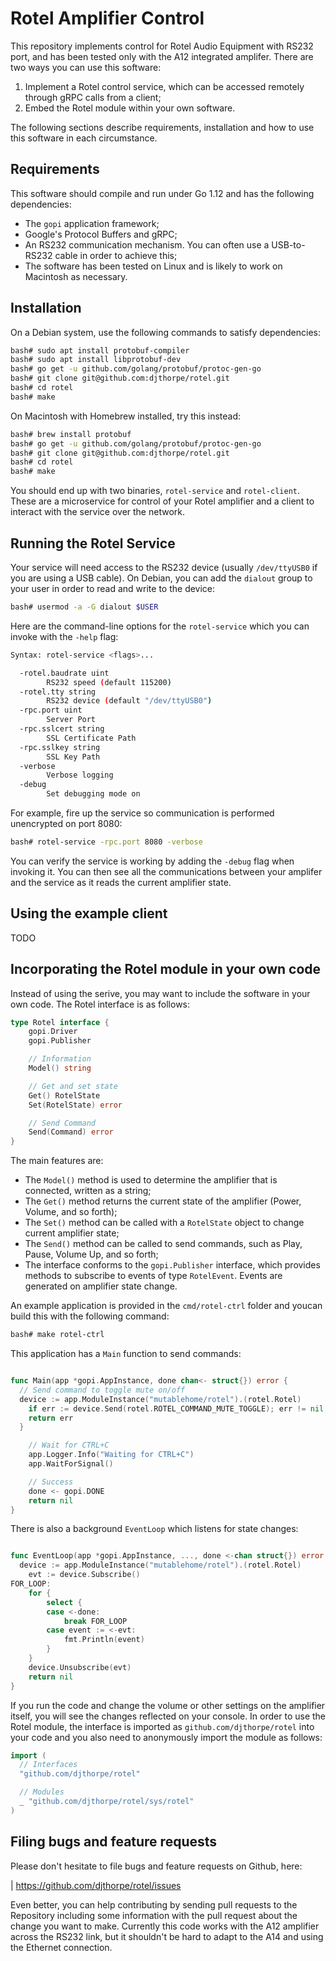 # Rotel Amplifier Control

This repository implements control for Rotel Audio Equipment with RS232 port,
and has been tested only with the A12 integrated amplifer. There are two ways
you can use this software:

  1. Implement a Rotel control service, which can be accessed remotely through gRPC calls from a client;
  2. Embed the Rotel module within your own software.

The following sections describe requirements, installation and how to use this software in each circumstance.

## Requirements

This software should compile and run under Go 1.12 and has the following dependencies:

  * The `gopi` application framework;
  * Google's Protocol Buffers and gRPC;
  * An RS232 communication mechanism. You can often use a USB-to-RS232
    cable in order to achieve this;
  * The software has been tested on Linux and is likely to work on
    Macintosh as necessary.

## Installation

On a Debian system, use the following commands to satisfy dependencies:

```bash
bash# sudo apt install protobuf-compiler
bash# sudo apt install libprotobuf-dev
bash# go get -u github.com/golang/protobuf/protoc-gen-go
bash# git clone git@github.com:djthorpe/rotel.git
bash# cd rotel
bash# make
```

On Macintosh with Homebrew installed, try this instead:

```bash
bash# brew install protobuf
bash# go get -u github.com/golang/protobuf/protoc-gen-go
bash# git clone git@github.com:djthorpe/rotel.git
bash# cd rotel
bash# make
```

You should end up with two binaries, `rotel-service` and `rotel-client`. These are a microservice for control of your Rotel amplifier and a client to interact with the service over the network.

## Running the Rotel Service

Your service will need access to the RS232 device (usually `/dev/ttyUSB0` if you are using a USB cable). On Debian, you can add the `dialout` group to your user in order to read and write to the device:

```bash
bash# usermod -a -G dialout $USER
```

Here are the command-line options for the `rotel-service` which you can invoke with the `-help` flag:

```bash
Syntax: rotel-service <flags>...

  -rotel.baudrate uint
    	RS232 speed (default 115200)
  -rotel.tty string
    	RS232 device (default "/dev/ttyUSB0")
  -rpc.port uint
    	Server Port
  -rpc.sslcert string
    	SSL Certificate Path
  -rpc.sslkey string
    	SSL Key Path
  -verbose
    	Verbose logging
  -debug
    	Set debugging mode on
```

For example, fire up the service so communication is performed unencrypted on port 8080:

```bash
bash# rotel-service -rpc.port 8080 -verbose
```

You can verify the service is working by adding the `-debug` flag when invoking it. You can then see all the communications between your amplifer and the service as it reads the current amplifier state.

## Using the example client

TODO

## Incorporating the Rotel module in your own code

Instead of using the serive, you may want to include the software in
your own code. The Rotel interface is as follows:

```go
type Rotel interface {
	gopi.Driver
	gopi.Publisher

	// Information
	Model() string

	// Get and set state
	Get() RotelState
	Set(RotelState) error

	// Send Command
	Send(Command) error
}
```

The main features are:

  * The `Model()` method is used to determine the amplifier that is connected, written as a string;
  * The `Get()` method returns the current state of the amplifier (Power, Volume, and so forth);
  * The `Set()` method can be called with a `RotelState` object to change current amplifier state;
  * The `Send()` method can be called to send commands, such as Play, Pause, Volume Up, and so forth;
  * The interface conforms to the `gopi.Publisher` interface, which provides methods to subscribe to events of type `RotelEvent`. Events are generated on amplifier state change.

An example application is provided in the `cmd/rotel-ctrl` folder and youcan build this with the following command:

```bash
bash# make rotel-ctrl
```

This application has a `Main` function to send commands:

```go

func Main(app *gopi.AppInstance, done chan<- struct{}) error {
  // Send command to toggle mute on/off
  device := app.ModuleInstance("mutablehome/rotel").(rotel.Rotel)
	if err := device.Send(rotel.ROTEL_COMMAND_MUTE_TOGGLE); err != nil {
    return err
  }

	// Wait for CTRL+C
	app.Logger.Info("Waiting for CTRL+C")
	app.WaitForSignal()

	// Success
	done <- gopi.DONE
	return nil
}

```

There is also a background `EventLoop` which listens for state changes:

```go

func EventLoop(app *gopi.AppInstance, ..., done <-chan struct{}) error {
  device := app.ModuleInstance("mutablehome/rotel").(rotel.Rotel)
	evt := device.Subscribe()
FOR_LOOP:
	for {
		select {
		case <-done:
			break FOR_LOOP
		case event := <-evt:
			fmt.Println(event)
		}
	}
	device.Unsubscribe(evt)
	return nil
}
```

If you run the code and change the volume or other settings on the amplifier itself, you will see the changes reflected on your console. In order to use
the Rotel module, the interface is imported as `github.com/djthorpe/rotel`
into your code and you also need to anonymously import the module as follows:

```go
import (
  // Interfaces
  "github.com/djthorpe/rotel"

  // Modules
  _ "github.com/djthorpe/rotel/sys/rotel"
)
```

## Filing bugs and feature requests

Please don't hesitate to file bugs and feature requests on Github, here:

| https://github.com/djthorpe/rotel/issues

Even better, you can help contributing by sending pull requests to the Repository including some information with the pull request about the change you want to make. Currently this code works with the A12 amplifier across the RS232 link, but it shouldn't be hard to adapt to the A14 and using the Ethernet connection.



